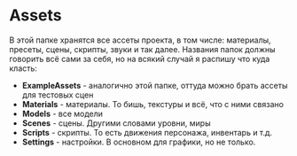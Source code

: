 # Assets

В этой папке хранятся все ассеты проекта, в том числе: материалы, пресеты, сцены, скрипты, звуки и так далее.
Названия папок должны говорить всё сами за себя, но на всякий случай я распишу что куда класть:
* **ExampleAssets** - аналогично этой папке, оттуда можно брать ассеты для тестовых сцен
* **Materials** - материалы. То бишь, текстуры и всё, что с ними связано
* **Models** - все модели
* **Scenes** - сцены. Другими словами уровни, миры
* **Scripts** - скрипты. То есть движения персонажа, инвентарь и т.д.
* **Settings** - настройки. В основном для графики, но не только.
